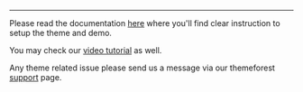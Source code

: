 -----------------------------------
Please read the documentation <a href="https://x-theme.com/doc-avas/" target="_blank">here</a> where you'll find clear instruction to setup the theme and demo. 


You may check our <a href="https://www.youtube.com/channel/UC1hlWYgndZw7PEHWeTbYvfA/videos" target="_blank">video tutorial</a> as well.

Any theme related issue please send us a message via our themeforest <a href="https://themeforest.net/item/avas-multi-purpose-responsive-wordpress-theme/19775390/support" target="_blank">support</a> page.


